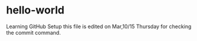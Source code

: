 # hello-world
Learning GitHub Setup
this file is edited on Mar,10/15 Thursday for checking the commit command. 

